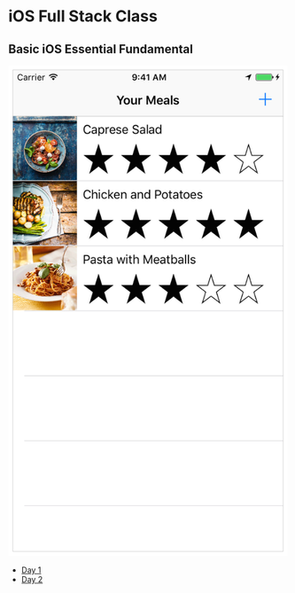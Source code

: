 # iOS Full Stack Class

## Basic iOS Essential Fundamental

![2 Days Objective](IN_sim_navbar_2x.png)

- [Day 1](01-Day-1.md)
- [Day 2](02-Day-2.md)